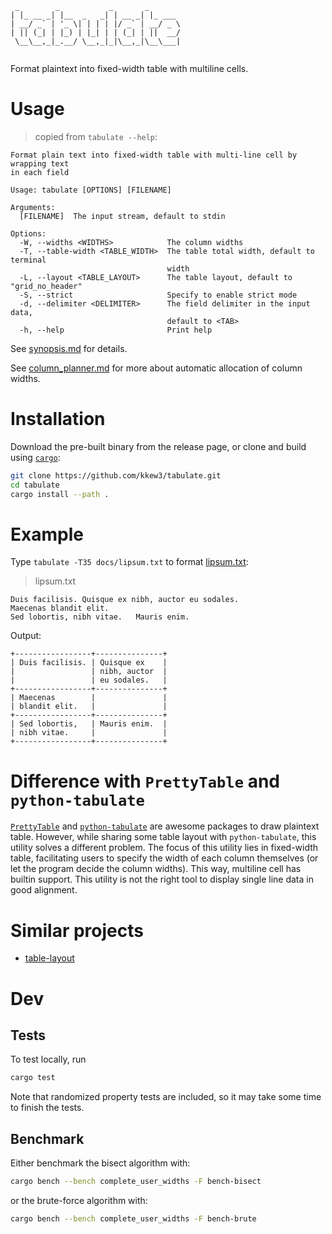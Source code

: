 ```
 _        _           _       _       
| |_ __ _| |__  _   _| | __ _| |_ ___ 
| __/ _` | '_ \| | | | |/ _` | __/ _ \
| || (_| | |_) | |_| | | (_| | ||  __/
 \__\__,_|_.__/ \__,_|_|\__,_|\__\___|
                                      
```

Format plaintext into fixed-width table with multiline cells.

# Usage

> copied from `tabulate --help`:

```
Format plain text into fixed-width table with multi-line cell by wrapping text
in each field

Usage: tabulate [OPTIONS] [FILENAME]

Arguments:
  [FILENAME]  The input stream, default to stdin

Options:
  -W, --widths <WIDTHS>            The column widths
  -T, --table-width <TABLE_WIDTH>  The table total width, default to terminal
                                   width
  -L, --layout <TABLE_LAYOUT>      The table layout, default to "grid_no_header"
  -S, --strict                     Specify to enable strict mode
  -d, --delimiter <DELIMITER>      The field delimiter in the input data,
                                   default to <TAB>
  -h, --help                       Print help
```

See [synopsis.md](docs/synopsis.md) for details.

See [column_planner.md](docs/column_planner.md) for more about automatic allocation of column widths.

# Installation

Download the pre-built binary from the release page, or clone and build using [`cargo`](https://doc.rust-lang.org/cargo/getting-started/installation.html):

```bash
git clone https://github.com/kkew3/tabulate.git
cd tabulate
cargo install --path .
```

# Example

Type `tabulate -T35 docs/lipsum.txt` to format [lipsum.txt](examples/lipsum.txt):

> lipsum.txt

```
Duis facilisis.	Quisque ex nibh, auctor eu sodales.
Maecenas blandit elit.
Sed lobortis, nibh vitae.	Mauris enim.
```

Output:

```
+-----------------+---------------+
| Duis facilisis. | Quisque ex    |
|                 | nibh, auctor  |
|                 | eu sodales.   |
+-----------------+---------------+
| Maecenas        |               |
| blandit elit.   |               |
+-----------------+---------------+
| Sed lobortis,   | Mauris enim.  |
| nibh vitae.     |               |
+-----------------+---------------+
```

# Difference with `PrettyTable` and `python-tabulate`

[`PrettyTable`](https://pypi.org/project/PrettyTable/) and [`python-tabulate`](https://github.com/astanin/python-tabulate.git) are awesome packages to draw plaintext table.
However, while sharing some table layout with `python-tabulate`, this utility solves a different problem.
The focus of this utility lies in fixed-width table, facilitating users to specify the width of each column themselves (or let the program decide the column widths).
This way, multiline cell has builtin support.
This utility is not the right tool to display single line data in good alignment.

# Similar projects

- [table-layout](https://github.com/75lb/table-layout.git)

# Dev

## Tests

To test locally, run

```bash
cargo test
```

Note that randomized property tests are included, so it may take some time to finish the tests.

## Benchmark

Either benchmark the bisect algorithm with:

```bash
cargo bench --bench complete_user_widths -F bench-bisect
```

or the brute-force algorithm with:

```bash
cargo bench --bench complete_user_widths -F bench-brute
```
